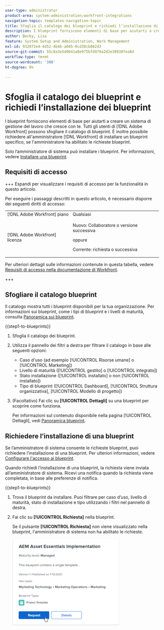```yaml
---
user-type: administrator
product-area: system-administration;workfront-integrations
navigation-topic: templates-navigation-topic
title: Sfoglia il catalogo dei blueprint e richiedi l’installazione di blueprint
description: I blueprint forniscono elementi di base per aiutarti a creare un sistema di gestione del lavoro che cresce con te. Tutti gli [!DNL Adobe Workfront] utenti possono sfogliare il catalogo dei blueprint. È inoltre possibile richiedere all'amministratore di  [!DNL Workfront]  di installare un blueprint specifico, se l'amministratore ha abilitato le richieste blueprint.
author: Becky, Lisa
feature: System Setup and Administration, Work Management
exl-id: 932072e4-4d52-4b4b-a045-0cd38cb882d3
source-git-commit: 55c8a3e5d0041a0e975bfd979a2d2e38930fea8d
workflow-type: tm+mt
source-wordcount: '388'
ht-degree: 0%

---
```


# Sfoglia il catalogo dei blueprint e richiedi l’installazione dei blueprint

I blueprint forniscono elementi di base per aiutarti a creare un sistema di gestione del lavoro che cresce con te. Tutti gli utenti di [!DNL Adobe Workfront] possono sfogliare il catalogo di blueprint. È inoltre possibile richiedere all&#39;amministratore [!DNL Workfront] di installare un blueprint specifico, se l&#39;amministratore ha abilitato le richieste blueprint.

Solo l’amministratore di sistema può installare i blueprint. Per informazioni, vedere [Installare una blueprint](../../administration-and-setup/blueprints/blueprints-install.md).

## Requisiti di accesso

+++ Espandi per visualizzare i requisiti di accesso per la funzionalità in questo articolo.

Per eseguire i passaggi descritti in questo articolo, è necessario disporre dei seguenti diritti di accesso:

<table style="table-layout:auto"> 
 <col> 
 <col> 
 <tbody> 
  <tr> 
   <td role="rowheader">[!DNL Adobe Workfront] piano</td> 
   <td>Qualsiasi</td> 
  </tr> 
  <tr> 
   <td role="rowheader">[!DNL Adobe Workfront] licenza</td> 
   <td>
   <p>Nuovo: Collaboratore o versione successiva</p>
   <p>oppure</p>
   <p>Corrente: richiesta o successiva</p></td> 
  </tr>
 </tbody> 
</table>

Per ulteriori dettagli sulle informazioni contenute in questa tabella, vedere [Requisiti di accesso nella documentazione di Workfront](/help/quicksilver/administration-and-setup/add-users/access-levels-and-object-permissions/access-level-requirements-in-documentation.md).

+++

## Sfogliare il catalogo blueprint

Il catalogo mostra tutti i blueprint disponibili per la tua organizzazione. Per informazioni sui blueprint, come i tipi di blueprint e i livelli di maturità, consulta [Panoramica sui blueprint](../../administration-and-setup/blueprints/blueprints-overview.md).

{{step1-to-blueprints}}

1. Sfoglia il catalogo dei blueprint.
1. Utilizza il pannello dei filtri a destra per filtrare il catalogo in base alle seguenti opzioni:

   * Caso d&#39;uso (ad esempio [!UICONTROL Risorse umane] o [!UICONTROL Marketing])
   * Livello di maturità ([!UICONTROL gestito] o [!UICONTROL integrato])
   * Stato installazione ([!UICONTROL installato] o non [!UICONTROL installato])
   * Tipo di blueprint (<!--Custom Form, -->[!UICONTROL Dashboard], [!UICONTROL Struttura organizzativa], [!UICONTROL Modello di progetto]<!--, Request Queue, Setup Feature-->)

1. (Facoltativo) Fai clic su **[!UICONTROL Dettagli]** su una blueprint per scoprire come funziona.

   Per informazioni sul contenuto disponibile nella pagina [!UICONTROL Dettagli], vedi [Panoramica blueprint](../../administration-and-setup/blueprints/blueprints-overview.md).

## Richiedere l’installazione di una blueprint

Se l’amministratore di sistema consente le richieste blueprint, puoi richiedere l’installazione di una blueprint. Per ulteriori informazioni, vedere [Configurare l&#39;accesso ai blueprint](../../administration-and-setup/blueprints/configure-access-to-blueprints.md).

Quando richiedi l’installazione di una blueprint, la richiesta viene inviata all’amministratore di sistema. Ricevi una notifica quando la richiesta viene completata, in base alle preferenze di notifica.

{{step1-to-blueprints}}

1. Trova il blueprint da installare. Puoi filtrare per caso d’uso, livello di maturità, stato di installazione e tipo utilizzando i filtri nel pannello di destra.
1. Fai clic su **[!UICONTROL Richiesta]** nella blueprint.

   Se il pulsante **[!UICONTROL Richiesta]** non viene visualizzato nella blueprint, l&#39;amministratore di sistema non ha abilitato le richieste.

   ![Richiedi blueprint](assets/blueprints-non-admin-request-bp-350x283.png)
